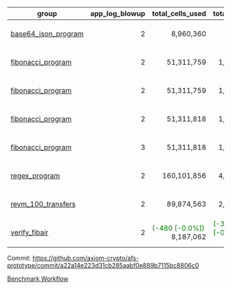 | group | app_log_blowup | total_cells_used | total_cycles | total_proof_time_ms | agg_log_blowup | total_cells_used_leaf_agg | total_cycles_leaf_agg | total_proof_time_ms_leaf_agg | instance | alloc |
|---|---|---|---|---|---|---|---|---|---|---|
| [ base64_json_program ](https://github.com/axiom-crypto/afs-prototype/blob/gh-pages/benchmarks/individual/base64_json-2-2-64cpu-linux-arm64-mimalloc.md) | <div style='text-align: right'>2</div> | <div style='text-align: right'>8,960,360</div> | <div style='text-align: right'>217,349</div> | <span style="color: red">(+32.0 [+1.1%])</span> <div style='text-align: right'>2,855.0</div> | <div style='text-align: right'>2</div> | <div style='text-align: right'>288,458,080</div> | <div style='text-align: right'>6,745,306</div> | <span style="color: red">(+202.0 [+0.5%])</span> <div style='text-align: right'>42,926.0</div> | 64cpu-linux-arm64 | mimalloc |
| [ fibonacci_program ](https://github.com/axiom-crypto/afs-prototype/blob/gh-pages/benchmarks/individual/fibonacci-2-2-64cpu-linux-arm64-jemalloc.md) | <div style='text-align: right'>2</div> | <div style='text-align: right'>51,311,759</div> | <div style='text-align: right'>1,500,219</div> | <span style="color: red">(+30.0 [+0.4%])</span> <div style='text-align: right'>8,424.0</div> | <div style='text-align: right'>2</div> | <span style="color: green">(-16,010 [-0.0%])</span> <div style='text-align: right'>141,362,484</div> | <span style="color: green">(-1,434 [-0.0%])</span> <div style='text-align: right'>3,502,562</div> | <span style="color: green">(-135.0 [-0.6%])</span> <div style='text-align: right'>23,100.0</div> | 64cpu-linux-arm64 | jemalloc |
| [ fibonacci_program ](https://github.com/axiom-crypto/afs-prototype/blob/gh-pages/benchmarks/individual/fibonacci-2-2-64cpu-linux-arm64-mimalloc.md) | <div style='text-align: right'>2</div> | <div style='text-align: right'>51,311,759</div> | <div style='text-align: right'>1,500,219</div> | <span style="color: green">(-16.0 [-0.2%])</span> <div style='text-align: right'>7,804.0</div> | <div style='text-align: right'>2</div> | <span style="color: green">(-16,930 [-0.0%])</span> <div style='text-align: right'>141,345,134</div> | <span style="color: green">(-1,508 [-0.0%])</span> <div style='text-align: right'>3,501,015</div> | <span style="color: red">(+29.0 [+0.1%])</span> <div style='text-align: right'>21,193.0</div> | 64cpu-linux-arm64 | mimalloc |
| [ fibonacci_program ](https://github.com/axiom-crypto/afs-prototype/blob/gh-pages/benchmarks/individual/fibonacci-2-2-64cpu-linux-x64-jemalloc.md) | <div style='text-align: right'>2</div> | <div style='text-align: right'>51,311,818</div> | <div style='text-align: right'>1,500,219</div> | <span style="color: red">(+529.0 [+6.7%])</span> <div style='text-align: right'>8,431.0</div> | <div style='text-align: right'>2</div> | <div style='text-align: right'>141,368,564</div> | <div style='text-align: right'>3,503,072</div> | <span style="color: red">(+724.0 [+3.4%])</span> <div style='text-align: right'>22,291.0</div> | 64cpu-linux-x64 | jemalloc |
| [ fibonacci_program ](https://github.com/axiom-crypto/afs-prototype/blob/gh-pages/benchmarks/individual/fibonacci-3-3-64cpu-linux-x64-jemalloc.md) | <div style='text-align: right'>3</div> | <div style='text-align: right'>51,311,818</div> | <div style='text-align: right'>1,500,219</div> | <span style="color: red">(+14.0 [+0.1%])</span> <div style='text-align: right'>11,218.0</div> | <div style='text-align: right'>3</div> | <span style="color: red">(+22,850 [+0.0%])</span> <div style='text-align: right'>96,622,879</div> | <span style="color: red">(+2,046 [+0.1%])</span> <div style='text-align: right'>2,456,254</div> | <span style="color: green">(-774.0 [-3.7%])</span> <div style='text-align: right'>20,066.0</div> | 64cpu-linux-x64 | jemalloc |
| [ regex_program ](https://github.com/axiom-crypto/afs-prototype/blob/gh-pages/benchmarks/individual/regex-2-2-64cpu-linux-arm64-mimalloc.md) | <div style='text-align: right'>2</div> | <div style='text-align: right'>160,101,856</div> | <div style='text-align: right'>4,190,890</div> | <span style="color: red">(+1,083.0 [+3.5%])</span> <div style='text-align: right'>31,711.0</div> | <div style='text-align: right'>2</div> | <span style="color: green">(-4,400 [-0.0%])</span> <div style='text-align: right'>309,544,681</div> | <span style="color: green">(-274 [-0.0%])</span> <div style='text-align: right'>7,302,745</div> | <span style="color: red">(+316.0 [+0.7%])</span> <div style='text-align: right'>44,617.0</div> | 64cpu-linux-arm64 | mimalloc |
| [ revm_100_transfers ](https://github.com/axiom-crypto/afs-prototype/blob/gh-pages/benchmarks/individual/revm_transfer-2-2-64cpu-linux-arm64-mimalloc.md) | <div style='text-align: right'>2</div> | <div style='text-align: right'>89,874,563</div> | <div style='text-align: right'>2,322,088</div> | <span style="color: red">(+215.0 [+1.3%])</span> <div style='text-align: right'>17,202.0</div> | - | - | - | - | 64cpu-linux-arm64 | mimalloc |
| [ verify_fibair ](https://github.com/axiom-crypto/afs-prototype/blob/gh-pages/benchmarks/individual/verify_fibair-2-2-64cpu-linux-arm64-mimalloc.md) | <div style='text-align: right'>2</div> | <span style="color: green">(-480 [-0.0%])</span> <div style='text-align: right'>8,187,062</div> | <span style="color: green">(-39 [-0.0%])</span> <div style='text-align: right'>199,228</div> | <span style="color: red">(+4.0 [+0.2%])</span> <div style='text-align: right'>1,654.0</div> | - | - | - | - | 64cpu-linux-arm64 | mimalloc |

Commit: https://github.com/axiom-crypto/afs-prototype/commit/a22a14e223d31cb285aabf0e889b7115bc8806c0

[Benchmark Workflow](https://github.com/axiom-crypto/afs-prototype/actions/runs/11852678733)

